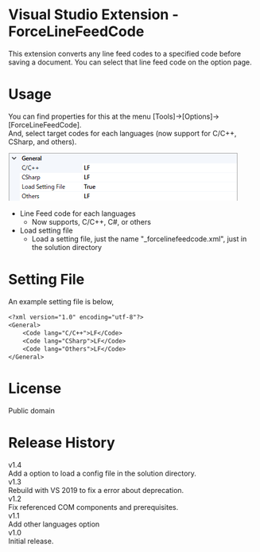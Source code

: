 # Visual Studio Extension - ForceLineFeedCode
This extension converts any line feed codes to a specified code before saving a document. You can select that line feed code on the option page.

# Usage  
You can find properties for this at the menu [Tools]->[Options]->[ForceLineFeedCode].  
And, select target codes for each languages (now support for C/C++, CSharp, and others).

![](./doc/ForceFeedLineCode_Option.png)

- Line Feed code for each languages
    - Now supports, C/C++, C#, or others
- Load setting file
    - Load a setting file, just the name "_forcelinefeedcode.xml", just in the solution directory

# Setting File
An example setting file is below,

```
<?xml version="1.0" encoding="utf-8"?>
<General>
    <Code lang="C/C++">LF</Code>
    <Code lang="CSharp">LF</Code>
    <Code lang="Others">LF</Code>
</General>
```

# License
Public domain

# Release History
v1.4  
Add a option to load a config file in the solution directory.  
v1.3  
Rebuild with VS 2019 to fix a error about deprecation.  
v1.2  
Fix referenced COM components and prerequisites.  
v1.1  
Add other languages option  
v1.0  
Initial release.
